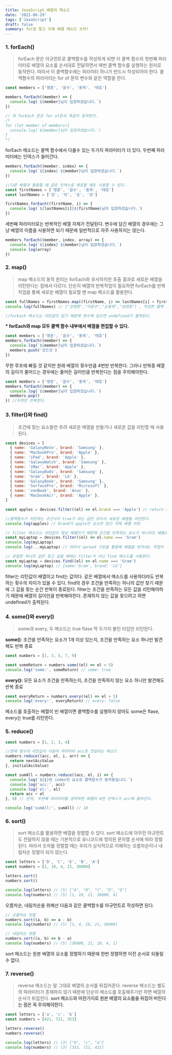 ```yaml
---
title: JavaScript_배열의 메소드
date: '2021-06-29'
tags: ['JavaScript']
draft: false
summary: for문 말고 이제 배열 메소드 쓰자!
---
```


### 1. forEach()

> forEach 문은 아규먼트로 콜백함수를 작성하게 되면 이 콜백 함수의 첫번째 파라미터로 배열의 요소를 순서대로 전달하면서 매번 콜백 함수를 실행하는 원리로 동작한다. 따라서 이 콜백함수에는 파라미터 하나가 반드시 작성되어야 한다. 콜백함수의 파라미터는 for of 문의 변수와 같은 역할을 한다.

```jsx
const members = ['영훈', '윤수', '동욱', '태호']

members.forEach((member) => {
  console.log(`${member}님이 입장하셨습니다.`)
})

// 위 forEach 문은 for of문과 똑같이 동작한다.
/*
for (let member of members){
  console.log(`${member}님이 입장하셨습니다.`)
}
*/
```

forEach 메소드는 콜백 함수에서 다룰수 있는 두가지 파라미터가 더 있다. 두번째 파라미터에는 인덱스가 들어간다.

```jsx
members.forEach((member, index) => {
  console.log(`${index} ${member}님이 입장하셨습니다.`)
})

//다른 배열과 활용할 때 같은 인덱스로 매칭할 때도 사용할 수 있다.
const firstNames = ['영훈', '윤수', '동욱', '태호']
const lastNames = ['강', '이', '손', '성']

firstNames.forEach((firstName, i) => {
  console.log(`${lastNames[i]}${firstName}님이 입장하셨습니다.`)
})
```

세번째 파라미터로는 반복적인 배열 자체가 전달된다. 변수에 담긴 배열의 경우에는 그냥 배열의 이름을 사용하면 되기 때문에 일반적으로 자주 사용하지는 않는다.

```jsx
members.forEach((member, index, array) => {
  console.log(`${index} ${member}님이 입장하셨습니다.`)
  console.log(array)
})
```

### 2. map()

> map 메소드의 동작 원리는 forEach와 유사하지만 호츌 결과로 새로운 배열을 리턴한다는 점에서 다르다.
> 단순히 배열의 반복작업이 필요하면 forEach를 반복작업을 통해 새로운 배열이 필요할 땐 map 메소드를 활용한다.

```jsx
const fullNames = firstNames.map((firstName, i) => lastNames[i] + firstName)
console.log(fullNames) // ["강영훈","이윤수","손동욱","성태호"] , 작성한 콜백 함수의 리터값들로 구성된 새로운 배열

//forEach 메소드는 리턴값이 없기 때문에 변수에 담으면 undefined가 출력된다.
```

**\* forEach와 map 모두 콜백 함수 내부에서 배열을 편집할 수 있다.**

```jsx
const members = ['영훈', '윤수', '동욱', '태호']
members.forEach((member) => {
  console.log(`${member}님이 입장하셨습니다.`)
  members.push('코드잇')
})
```

무한 루프에 빠질 것 같지만 원래 배열의 횟수만큼 4번만 반복한다.
그러나 반복중 배열의 길이가 줄어드는 경우에는 줄어든 길이만큼 반복한다는 점을 주의해야한다.

```jsx
const members = ['영훈', '윤수', '동욱', '태호']
members.forEach((member) => {
  console.log(`${member}님이 입장하셨습니다.`)
  members.pop()
}) //두번만 반복한다.
```

### 3. filter()와 find()

> 조건에 맞는 요소들만 추려 새로운 배열을 만들거나 새로운 값을 리턴할 때 사용된다.

```jsx
const devices = [
  { name: 'GalaxyNote', brand: 'Samsung' },
  { name: 'MacbookPro', brand: 'Apple' },
  { name: 'iPad', brand: 'Apple' },
  { name: 'GalaxyWatch', brand: 'Samsung' },
  { name: 'iMac', brand: 'Apple' },
  { name: 'GalaxyBuds', brand: 'Samsung' },
  { name: 'Gram', brand: 'LG' },
  { name: 'GalaxyBook', brand: 'Samsung' },
  { name: 'SurfacePro', brand: 'Microsoft' },
  { name: 'zenBook', brand: 'Asus' },
  { name: 'MacbookAir', brand: 'Apple' },
]

const apples = devices.filter((el) => el.brand === 'Apple') // return 문으로 값을 전달하는 것이 아니라 boolean 값을 전달하는 조건식을 리턴한다.

//콜백함수가 리턴하는 조건식이 true가 되는 값만 모아서 새로운 배열을 리턴한다.
console.log(apples) // brand가 apple인 요소만 담긴 객체 배열 리턴

// filter 메소드는 리턴값이 항상 배열이기 때문에 조건을 만족하는 요소가 하나라도 배열로 리턴한다.
const myLaptop = devices.filter((el) => el.name === 'Gram')
console.log(myLaptop)
console.log(...myLaptop) // 따라서 spread 구문을 활용해 배열을 벗겨내는 작업이 필요할 때도 있다.

// 유일한 하나의 값만 찾고 싶을 때에는 filter가 아닌 find 메소드를 사용한다.
const myLaptop = devices.find((el) => el.name === 'Gram')
console.log(myLaptop) // {name:'Gram', brand: 'LG'}
```

filter는 리턴값이 배열이고 find는 값이다. 같은 배열에서 메소드를 사용하더라도 반복하는 횟수의 차이가 있을 수 있다. find의 경우 조건을 만족하는 하나의 값만 찾기 때문에 그 값을 찾는 순간 반복이 종료된다. filter는 조건을 만족하는 모든 값을 리턴해야하기 때문에 배열의 길이만큼 반복해야한다. 존재하지 않는 값을 찾으려고 하면 undefined가 출력된다.

### 4. some()와 every()

> some과 every, 두 메소드는 true flase 딱 두가지 불린 타입만 리턴한다.

**some()**: 조건을 만족하는 요소가 1개 이상 있는지, 조건을 만족하는 요소 하나만 발견해도 반복 종료

```jsx
const numbers = [1, 3, 5, 7, 9]

const someReturn = numbers.some((el) => el > 5)
console.log('some:', someReturn) // some: true
```

**every():** 모든 요소가 조건을 만족하는지, 조건을 만족하지 않는 요소 하나만 발견해도 반복 종료

```jsx
const everyReturn = numbers.every((el) => el > 5)
console.log('every:', everyReturn) // every: false
```

메소드를 호출하는 배열이 빈 배열이면 콜백함수를 실행하지 않아도 some은 flase, every는 true를 리턴한다.

### 5. reduce()

```jsx
const numbers = [1, 2, 3, 4]

//현재 함수의 리턴값이 다음의 파라미터 acc로 전달되는 메소드
numbers.reduce((acc, el, i, arr) => {
  return nextAccValue
}, initialAccValue)

const sumAll = numbers.reduce((acc, el, i) => {
  console.log(`${i}번 index의 요소로 콜백함수가 동작중입니다.`)
  console.log('acc:', acc)
  console.log('el:', el)
  return acc + el
}, 0) // 만약, 두번째 파라미터를 생략하면 배열의 0번 인덱스가 acc에 들어간다.

console.log('sumAll:', sumAll) // 10
```

### 6. sort()

> sort 메소드를 활용하면 배열을 정렬할 수 있다. sort 메소드에 아무런 아규먼트도 전달하지 않을 때는 기본적으로 유니코드에 정의된 문자열 순서에 따라 정렬된다. 따라서 숫자를 정렬할 때는 우리가 상식적으로 이해하는 오름차순이나 내림차순 정렬이 되지 않는다.

```jsx
const letters = ['D', 'C', 'E', 'B', 'A']
const numbers = [1, 10, 4, 21, 36000]

letters.sort()
numbers.sort()

console.log(letters) // (5) ["A", "B", "C", "D", "E"]
console.log(numbers) // (5) [1, 10, 21, 36000, 4]
```

오름차순, 내림차순을 위해선 다음과 같은 콜백함수를 아규먼트로 작성하면 된다.

```jsx
// 오름차순 정렬
numbers.sort((a, b) => a - b)
console.log(numbers) // (5) [1, 4, 10, 21, 36000]

// 내림차순 정렬
numbers.sort((a, b) => b - a)
console.log(numbers) // (5) [36000, 21, 10, 4, 1]
```

sort 메소드는 원본 배열의 요소를 정렬하기 때문에 한번 정렬하면 이전 순서로 되돌릴 수 없다.

### 7. reverse()

> reverse 메소드는 말 그대로 배열의 순서를 뒤집어준다. reverse 메소드는 별도의 파라미터가 존재하지 않기 때문에 단순이 메소드를 호출해주기만 하면 배열의 순서가 뒤집힌다. **sort 메소드와 마찬가지로 원본 배열의 요소들을 뒤집어 버린다는 점은 꼭 주의해야한다.**

```jsx
const letters = ['a', 'c', 'b']
const numbers = [421, 721, 353]

letters.reverse()
numbers.reverse()

console.log(letters) // (3) ["b", "c", "a"]
console.log(numbers) // (3) [353, 721, 421]
```
